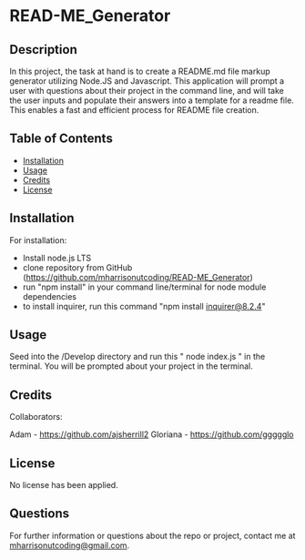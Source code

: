 # READ-ME_Generator

## Description
In this project, the task at hand is to create a README.md file markup generator utilizing Node.JS and Javascript. This application will prompt a user with questions about their project in the command line, and will take the user inputs and populate their answers into a template for a readme file. This enables a fast and efficient process for README file creation.


## Table of Contents
- [Installation](#installation)
- [Usage](#usage)
- [Credits](#credits)
- [License](#license)

## Installation
For installation:

- Install node.js LTS 
- clone repository from GitHub (https://github.com/mharrisonutcoding/READ-ME_Generator)
- run "npm install" in your command line/terminal for node module dependencies
- to install inquirer, run this command "npm install inquirer@8.2.4"

## Usage
Seed into the /Develop directory and run this " node index.js " in the terminal.
You will be prompted about your project in the terminal.


## Credits
Collaborators:

Adam - https://github.com/ajsherrill2
Gloriana - https://github.com/ggggglo

## License
No license has been applied.

## Questions

For further information or questions about the repo or project, contact me at mharrisonutcoding@gmail.com. 